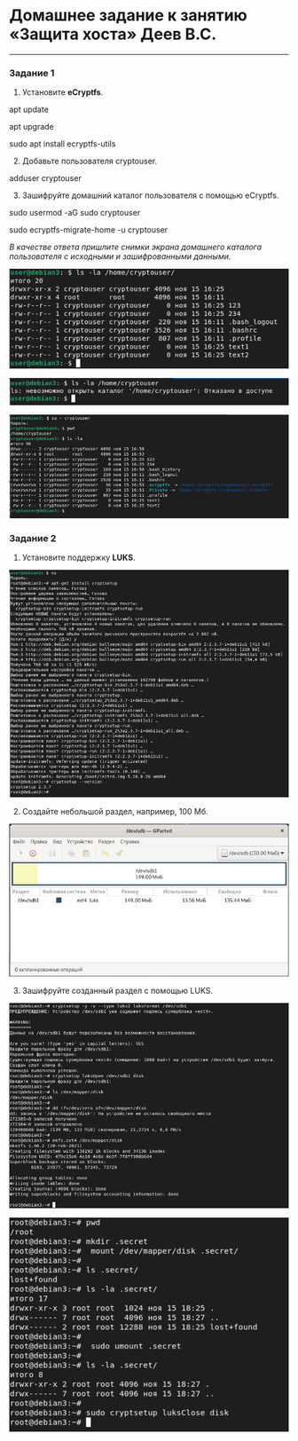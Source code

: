 # Домашнее задание к занятию  «Защита хоста» Деев В.С.

------

### Задание 1

1. Установите **eCryptfs**.

apt update

apt upgrade

sudo apt install ecryptfs-utils

2. Добавьте пользователя cryptouser.

adduser cryptouser

3. Зашифруйте домашний каталог пользователя с помощью eCryptfs.

sudo usermod -aG sudo cryptouser

sudo ecryptfs-migrate-home -u cryptouser

*В качестве ответа  пришлите снимки экрана домашнего каталога пользователя с исходными и зашифрованными данными.*  

![Alt текст](https://github.com/KrasavaXR/Netologi/blob/main/13.2.1.png)

![Alt текст](https://github.com/KrasavaXR/Netologi/blob/main/13.2.2.png)

![Alt текст](https://github.com/KrasavaXR/Netologi/blob/main/13.2.3.png)

### Задание 2

1. Установите поддержку **LUKS**.

![Alt текст](https://github.com/KrasavaXR/Netologi/blob/main/13.2.4.png)

2. Создайте небольшой раздел, например, 100 Мб.

![Alt текст](https://github.com/KrasavaXR/Netologi/blob/main/13.2.5.png)

3. Зашифруйте созданный раздел с помощью LUKS.

![Alt текст](https://github.com/KrasavaXR/Netologi/blob/main/13.2.6.png)

![Alt текст](https://github.com/KrasavaXR/Netologi/blob/main/13.2.7.png)





